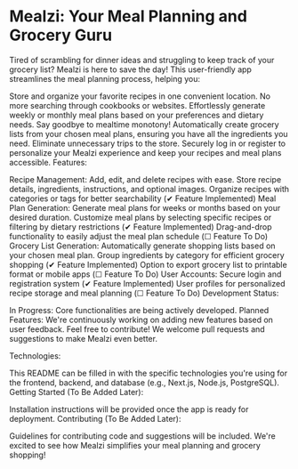 # Mealzi: Your Meal Planning and Grocery Guru

Tired of scrambling for dinner ideas and struggling to keep track of your grocery list? Mealzi is here to save the day! This user-friendly app streamlines the meal planning process, helping you:

Store and organize your favorite recipes in one convenient location. No more searching through cookbooks or websites.
Effortlessly generate weekly or monthly meal plans based on your preferences and dietary needs. Say goodbye to mealtime monotony!
Automatically create grocery lists from your chosen meal plans, ensuring you have all the ingredients you need. Eliminate unnecessary trips to the store.
Securely log in or register to personalize your Mealzi experience and keep your recipes and meal plans accessible.
Features:

Recipe Management:
Add, edit, and delete recipes with ease.
Store recipe details, ingredients, instructions, and optional images.
Organize recipes with categories or tags for better searchability (✔ Feature Implemented)
Meal Plan Generation:
Generate meal plans for weeks or months based on your desired duration.
Customize meal plans by selecting specific recipes or filtering by dietary restrictions (✔ Feature Implemented)
Drag-and-drop functionality to easily adjust the meal plan schedule (☐ Feature To Do)
Grocery List Generation:
Automatically generate shopping lists based on your chosen meal plan.
Group ingredients by category for efficient grocery shopping (✔ Feature Implemented)
Option to export grocery list to printable format or mobile apps (☐ Feature To Do)
User Accounts:
Secure login and registration system (✔ Feature Implemented)
User profiles for personalized recipe storage and meal planning (☐ Feature To Do)
Development Status:

In Progress: Core functionalities are being actively developed.
Planned Features: We're continuously working on adding new features based on user feedback.
Feel free to contribute! We welcome pull requests and suggestions to make Mealzi even better.

Technologies:

This README can be filled in with the specific technologies you're using for the frontend, backend, and database (e.g., Next.js, Node.js, PostgreSQL).
Getting Started (To Be Added Later):

Installation instructions will be provided once the app is ready for deployment.
Contributing (To Be Added Later):

Guidelines for contributing code and suggestions will be included.
We're excited to see how Mealzi simplifies your meal planning and grocery shopping!